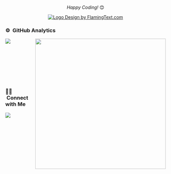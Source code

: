 <div align="center">

<i>Happy Coding!</i> 😊
 
<a target="_top" href="https://flamingtext.com/" ><img src="https://blog.flamingtext.com/blog/2021/12/10/flamingtext_com_1639115962_727159265.png" border="0" alt="Logo Design by FlamingText.com" title="Logo Design by FlamingText.com"></a>

</div>

### ⚙️ &nbsp;GitHub Analytics

<p>
<img align="left" src="https://github-readme-stats.vercel.app/api/top-langs?username=zoloypzuo&show_icons=true&locale=en&layout=compact&theme=chartreuse-dark"/></p>
<p>&nbsp;<img align="right" src="https://github-readme-stats.vercel.app/api?username=zoloypzuo&include_all_commits=true&count_private=true&show_icons=true&locale=en&theme=chartreuse-dark"width="410"/></p>
<br><br><br><br><br><br>

### 🤝🏻 &nbsp;Connect with Me

<p align="left">
<a href="https://www.zhihu.com/people/zoloypzuo"><img src="https://img.shields.io/static/v1?style=for-the-badge&message=Zhihu&color=0084FF&logo=Zhihu&logoColor=FFFFFF&label="/></a>
</p>

